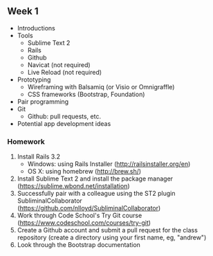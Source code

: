 ## Week 1

- Introductions
- Tools
    - Sublime Text 2
    - Rails
    - Github
    - Navicat (not required)
    - Live Reload (not required)
- Prototyping
    - Wireframing with Balsamiq (or Visio or Omnigraffle)
    - CSS frameworks (Bootstrap, Foundation)
- Pair programming
- Git
    - Github: pull requests, etc.
- Potential app development ideas

### Homework

1. Install Rails 3.2
    - Windows: using Rails Installer (http://railsinstaller.org/en)
    - OS X: using homebrew (http://brew.sh/)
2. Install Sublime Text 2 and install the package manager (https://sublime.wbond.net/installation)
3. Successfully pair with a colleague using the ST2 plugin SubliminalCollaborator (https://github.com/nlloyd/SubliminalCollaborator)
4. Work through Code School's Try Git course (https://www.codeschool.com/courses/try-git)
5. Create a Github account and submit a pull request for the class repository (create a directory using your first name, eg, "andrew")
6. Look through the Bootstrap documentation
